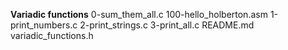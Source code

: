 **Variadic functions**
0-sum_them_all.c
100-hello_holberton.asm
1-print_numbers.c
2-print_strings.c
3-print_all.c
README.md
variadic_functions.h

